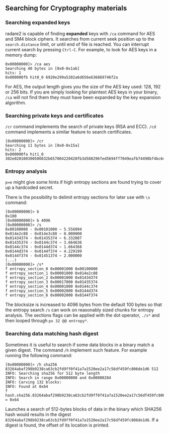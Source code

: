 ## Searching for Cryptography materials

### Searching expanded keys

radare2 is capable of finding **expanded** keys with `/ca` command for AES and SM4 block ciphers. It searches from current seek position up to the `search.distance` limit, or until end of file is reached. You can interrupt current search by pressing `Ctrl-C`. For example, to look for AES keys in a memory dump:

```
0x00000000]> /ca aes
Searching 40 bytes in [0x0-0x1ab]
hits: 1
0x000000fb hit0_0 6920e299a5202a6d656e636869746f2a
```

For AES, the output length gives you the size of the AES key used: 128, 192 or 256 bits. If you are simply looking for plaintext AES keys in your binary, `/ca` will not find them they must have been expanded by the key expansion algorithm.

### Searching private keys and certificates

`/cr` command implements the search of private keys (RSA and ECC). `/cd` command implements a similar feature to search certificates.

```
[0x00000000]> /cr
Searching 11 bytes in [0x0-0x15a]
hits: 2
0x000000fa hit1_0 302e020100300506032b657004220420fb3d588296fed5694ff7049eafb74490bf4bc6467ee11a08...
```

### Entropy analysis

`p=e` might give some hints if high entropy sections are found trying to cover up a hardcoded secret.

There is the possibility to delimit entropy sections for later use with `\s` command:

```
[0x00000000]> b
0x100
[0x00000000]> b 4096
[0x00000000]> /s
0x00100000 - 0x00101000 ~ 5.556094
0x014e2c88 - 0x014e3c88 ~ 0.000000
0x01434374 - 0x01435374 ~ 6.332087
0x01435374 - 0x0144c374 ~ 3.664636
0x0144c374 - 0x0144d374 ~ 1.664368
0x0144d374 - 0x0144f374 ~ 4.229199
0x0144f374 - 0x01451374 ~ 2.000000
(...)
[0x00000000]> /s*
f entropy_section_0 0x00001000 0x00100000
f entropy_section_1 0x00001000 0x014e2c88
f entropy_section_2 0x00001000 0x01434374
f entropy_section_3 0x00017000 0x01435374
f entropy_section_4 0x00001000 0x0144c374
f entropy_section_5 0x00002000 0x0144d374
f entropy_section_6 0x00002000 0x0144f374
```

The blocksize is increased to 4096 bytes from the default 100 bytes so that the entropy search `/s` can work on reasonably sized chunks for entropy analysis. The sections flags can be applied with the dot operator, `./s*` and then looped through `px 32 @@ entropy*`.

### Searching data matching hash digest

Sometimes it is useful to search if some data blocks in a binary match a given digest. The command `/h` implement such feature. For example running the following command:

```
[0x00000000]> /h sha256 83264abaf298b9238ca63cb2fd9ff0f41a7a1520ee2a17c56df459fc806de1d6 512
INFO: Searching sha256 for 512 byte length
INFO: Search in range 0x00000000 and 0x00000284
INFO: Carving 132 blocks:
INFO: Found at 0x64
f hash.sha256.83264abaf298b9238ca63cb2fd9ff0f41a7a1520ee2a17c56df459fc806de1d6 = 0x64
```

Launches a search of 512-bytes blocks of data in the binary which SHA256 hash would results in the digest `83264abaf298b9238ca63cb2fd9ff0f41a7a1520ee2a17c56df459fc806de1d6`. If a digest is found, the offset of its location is printed.
